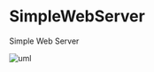 # SimpleWebServer
Simple Web Server

![uml](https://user-images.githubusercontent.com/63434504/116465660-6f747b00-a865-11eb-8b8f-bfcb79a6f342.png)

